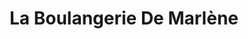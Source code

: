 ---
title: "La Boulangerie De Marlène"
url: /chartres/la-boulangerie-de-marlene/
shop: boulangerie
---